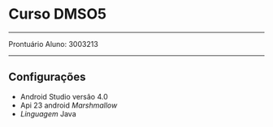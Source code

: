  # Curso DMSO5
_______________

Prontuário Aluno: 3003213
_______________
## Configurações

* Android Studio versâo 4.0
* Api 23 android _Marshmallow_
* _Linguagem_ Java



